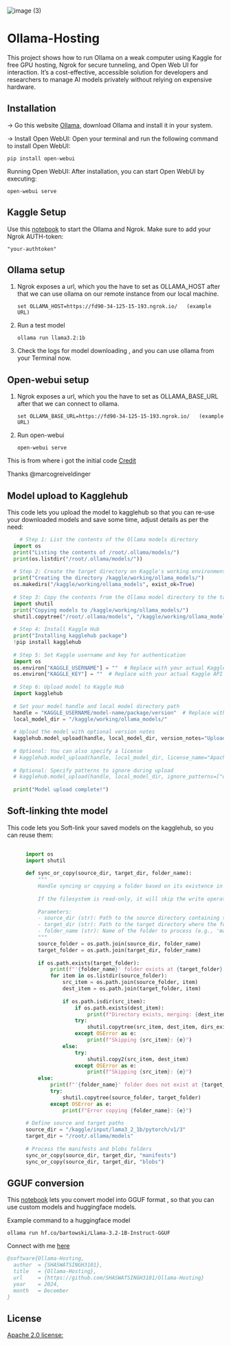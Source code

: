 
![image (3)](https://github.com/SHASWATSINGH3101/Ollama-Hosting/blob/main/assets/Readme.png)



# Ollama-Hosting
This project shows how to run Ollama on a weak computer using Kaggle for free GPU hosting, Ngrok for secure tunneling, and Open Web UI for interaction. It’s a cost-effective, accessible solution for developers and researchers to manage AI models privately without relying on expensive hardware.

## Installation

-> Go this website [Ollama](https://ollama.com/), download Ollama and install it in your system.


-> Install Open WebUI: Open your terminal and run the following command to install Open WebUI:
```
pip install open-webui
```
Running Open WebUI: After installation, you can start Open WebUI by executing:
```
open-webui serve
```
## Kaggle Setup

Use this [notebook](https://github.com/SHASWATSINGH3101/Ollama-Hosting/blob/main/code/ollama-server_KAGGLE.ipynb) to start the Ollama and Ngrok.
Make sure to add your Ngrok AUTH-token:
```
"your-authtoken"
```

## Ollama setup

  1. Ngrok exposes a url, which you the have to set as OLLAMA_HOST after that we can use ollama on our remote instance from our local machine.
        ```
        set OLLAMA_HOST=https://fd90-34-125-15-193.ngrok.io/   (example URL)
        ```
  2. Run a test model
       ```
       ollama run llama3.2:1b
       ```
  3. Check the logs for model downloading , and you can use ollama from your Terminal now.

## Open-webui setup

  1. Ngrok exposes a url, which you the have to set as OLLAMA_BASE_URL after that we can connect to ollama.
     
        ```
        set OLLAMA_BASE_URL=https://fd90-34-125-15-193.ngrok.io/   (example URL)
        ``` 
  3. Run open-webui
     
       ```
       open-webui serve
       ```
This is from where i got the initial code [Credit](https://github.com/marcogreiveldinger/videos/blob/main/ollama-ai/run-on-colab/ollama-ai-colab.ipynb)

Thanks @marcogreiveldinger

## Model upload to Kagglehub

  This code lets you upload the model to kagglehub so that you can re-use your downloaded models and save some time, adjust details as per the need:

  ```python
      # Step 1: List the contents of the Ollama models directory
    import os
    print("Listing the contents of /root/.ollama/models/")
    print(os.listdir("/root/.ollama/models/"))
    
    # Step 2: Create the target directory on Kaggle's working environment
    print("Creating the directory /kaggle/working/ollama_models/")
    os.makedirs("/kaggle/working/ollama_models", exist_ok=True)
    
    # Step 3: Copy the contents from the Ollama model directory to the target directory
    import shutil
    print("Copying models to /kaggle/working/ollama_models/")
    shutil.copytree("/root/.ollama/models", "/kaggle/working/ollama_models", dirs_exist_ok=True)
    
    # Step 4: Install Kaggle Hub
    print("Installing kagglehub package")
    !pip install kagglehub
    
    # Step 5: Set Kaggle username and key for authentication
    import os
    os.environ["KAGGLE_USERNAME"] = ""  # Replace with your actual Kaggle username
    os.environ["KAGGLE_KEY"] = ""  # Replace with your actual Kaggle API key
    
    # Step 6: Upload model to Kaggle Hub
    import kagglehub
    
    # Set your model handle and local model directory path
    handle = "KAGGLE_USERNAME/model-name/package/version"  # Replace with your model handle
    local_model_dir = "/kaggle/working/ollama_models/"
    
    # Upload the model with optional version notes
    kagglehub.model_upload(handle, local_model_dir, version_notes="Upload date :- 02/12/2024")
    
    # Optional: You can also specify a license
    # kagglehub.model_upload(handle, local_model_dir, license_name="Apache 2.0")
    
    # Optional: Specify patterns to ignore during upload
    # kagglehub.model_upload(handle, local_model_dir, ignore_patterns=["original/", "*.tmp"])
    
    print("Model upload complete!")

```

## Soft-linking thte model

  This code lets you Soft-link your saved models on the kagglehub, so you can reuse them:

  ```python
    
        import os
        import shutil
        
        def sync_or_copy(source_dir, target_dir, folder_name):
            """
            Handle syncing or copying a folder based on its existence in the target directory.
            
            If the filesystem is read-only, it will skip the write operation.
            
            Parameters:
            - source_dir (str): Path to the source directory containing the folder to copy.
            - target_dir (str): Path to the target directory where the folder should be copied or synced.
            - folder_name (str): Name of the folder to process (e.g., 'manifests', 'blobs').
            """
            source_folder = os.path.join(source_dir, folder_name)
            target_folder = os.path.join(target_dir, folder_name)
        
            if os.path.exists(target_folder):
                print(f"'{folder_name}' folder exists at {target_folder}. Copying contents...")
                for item in os.listdir(source_folder):
                    src_item = os.path.join(source_folder, item)
                    dest_item = os.path.join(target_folder, item)
                    
                    if os.path.isdir(src_item):
                        if os.path.exists(dest_item):
                            print(f"Directory exists, merging: {dest_item}")
                        try:
                            shutil.copytree(src_item, dest_item, dirs_exist_ok=True)
                        except OSError as e:
                            print(f"Skipping {src_item}: {e}")
                    else:
                        try:
                            shutil.copy2(src_item, dest_item)
                        except OSError as e:
                            print(f"Skipping {src_item}: {e}")
            else:
                print(f"'{folder_name}' folder does not exist at {target_dir}. Copying the entire folder...")
                try:
                    shutil.copytree(source_folder, target_folder)
                except OSError as e:
                    print(f"Error copying {folder_name}: {e}")
        
        # Define source and target paths
        source_dir = "/kaggle/input/lama3_2_1b/pytorch/v1/3"
        target_dir = "/root/.ollama/models"
        
        # Process the manifests and blobs folders
        sync_or_copy(source_dir, target_dir, "manifests")
        sync_or_copy(source_dir, target_dir, "blobs")
```

## GGUF conversion

  This [notebook](https://github.com/SHASWATSINGH3101/Ollama-Hosting/blob/main/code/GGUF%20converts%20.ipynb) lets you convert model into GGUF format , so that you can use custom models and     huggingface models.

  
  Example command to a huggingface model
  ```
  ollama run hf.co/bartowski/Llama-3.2-1B-Instruct-GGUF
  ```



Connect with me [here](https://www.linkedin.com/in/shaswat-singh-43821826a/)


```bibtex
@software{Ollama-Hosting,
  author  = {SHASWATSINGH3101},
  title   = {Ollama-Hosting},
  url     = {https://github.com/SHASWATSINGH3101/Ollama-Hosting}
  year    = 2024,
  month   = December
}
```

## License

[Apache 2.0 license:](https://www.apache.org/licenses/LICENSE-2.0)
